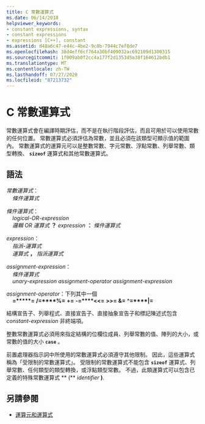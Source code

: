 ```yaml
---
title: C 常數運算式
ms.date: 06/14/2018
helpviewer_keywords:
- constant expressions, syntax
- constant expressions
- expressions [C++], constant
ms.assetid: d48a6c47-e44c-4be2-9c8b-7944c7ef8de7
ms.openlocfilehash: 38d4eff6cf764a30bf409032ac692189d1300315
ms.sourcegitcommit: 1f009ab0f2cc4a177f2d1353d5a38f164612bdb1
ms.translationtype: MT
ms.contentlocale: zh-TW
ms.lasthandoff: 07/27/2020
ms.locfileid: "87213732"
---
```

# <a name="c-constant-expressions"></a>C 常數運算式

常數運算式會在編譯時期評估，而不是在執行階段評估，而且可用於可以使用常數的任何位置。 常數運算式必須評估為常數，並且必須在該類型可顯示值的範圍內。 常數運算式的運算元可以是整數常數、字元常數、浮點常數、列舉常數、類型轉換、 **`sizeof`** 運算式和其他常數運算式。

## <a name="syntax"></a>語法

*常數運算式*：<br/>
&nbsp;&nbsp;&nbsp;&nbsp;*條件運算式*

*條件運算式*：<br/>
&nbsp;&nbsp;&nbsp;&nbsp;*logical-OR-expression*<br/>
&nbsp;&nbsp;&nbsp;&nbsp;*邏輯 OR 運算式* **？** *expression* **：** *條件運算式*

*expression*：<br/>
&nbsp;&nbsp;&nbsp;&nbsp;*指派-運算式*<br/>
&nbsp;&nbsp;&nbsp;&nbsp;*運算式* **，** *指派運算式*

*assignment-expression*：<br/>
&nbsp;&nbsp;&nbsp;&nbsp;*條件運算式*<br/>
&nbsp;&nbsp;&nbsp;&nbsp;*unary-expression* *assignment-operator* *assignment-expression*

*assignment-operator*：下列其中一個<br/>
&nbsp;&nbsp;&nbsp;&nbsp;**=****&#42;=** **/=****%=** **+=** **-=****\<\<=** **>>=** **&=** **^=****&#124;=**

結構宣告子、列舉程式、直接宣告子、直接抽象宣告子和標記陳述式包含 *constant-expression* 非終端項。

整數常數運算式必須用來指定結構的位欄位成員、列舉常數的值、陣列的大小，或常數的值的大小 **`case`** 。

前置處理器指示詞中所使用的常數運算式必須遵守其他限制。 因此，這些運算式稱為「受限制的常數運算式」。 受限制的常數運算式不能包含 **`sizeof`** 運算式、列舉常數、任何類型的類型轉換，或浮點類型常數。 不過，此類運算式可以包含已定義的特殊常數運算式 ** (** _identifier_ **)**.

## <a name="see-also"></a>另請參閱

- [運算元和運算式](../c-language/operands-and-expressions.md)
